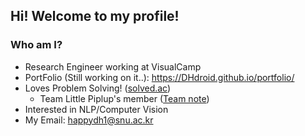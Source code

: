 ## Hi! Welcome to my profile!
### Who am I?
- Research Engineer working at VisualCamp
- PortFolio (Still working on it..): https://DHdroid.github.io/portfolio/
- Loves Problem Solving! ([solved.ac](https://solved.ac/profile/dhdroid))
  - Team Little Piplup's member ([Team note](https://github.com/gratus907/Little_Piplup))
- Interested in NLP/Computer Vision
- My Email: happydh1@snu.ac.kr
